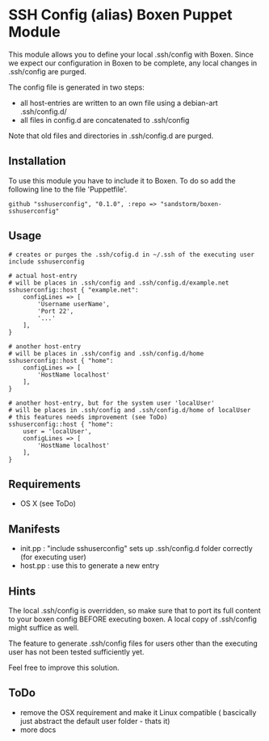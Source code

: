 SSH Config (alias) Boxen Puppet Module
============================
This module allows you to define your local .ssh/config with Boxen.
Since we expect our configuration in Boxen to be complete,
	any local changes in .ssh/config are purged.

The config file is generated in two steps:
* all host-entries are written to an own file using a debian-art .ssh/config.d/<alias>
* all files in config.d are concatenated to .ssh/config

Note that old files and directories in .ssh/config.d are purged.

Installation
---------
To use this module you have to include it to Boxen.
To do so add the following line to the file 'Puppetfile'.
```puppet
github "sshuserconfig", "0.1.0", :repo => "sandstorm/boxen-sshuserconfig"
```

Usage
---------
```puppet
# creates or purges the .ssh/cofig.d in ~/.ssh of the executing user
include sshuserconfig

# actual host-entry
# will be places in .ssh/config and .ssh/config.d/example.net
sshuserconfig::host { "example.net":
	configLines => [
		'Username userName',
		'Port 22',
		'...'
	],
}

# another host-entry
# will be places in .ssh/config and .ssh/config.d/home
sshuserconfig::host { "home":
	configLines => [
		'HostName localhost'
	],
}

# another host-entry, but for the system user 'localUser'
# will be places in .ssh/config and .ssh/config.d/home of localUser
# this features needs improvement (see ToDo)
sshuserconfig::host { "home":
	user = 'localUser',
	configLines => [
		'HostName localhost'
	],
}
```

Requirements
------------

* OS X (see ToDo) 

Manifests
---------

* init.pp : "include sshuserconfig" sets up .ssh/config.d folder correctly (for executing user)
* host.pp : use this to generate a new entry

Hints
---------
The local .ssh/config is overridden,
	so make sure that to port its full content to your boxen config BEFORE executing boxen.
A local copy of .ssh/config might suffice as well.

The feature to generate .ssh/config files for users other than the executing user has not been tested sufficiently yet.

Feel free to improve this solution.

ToDo
---------
* remove the OSX requirement and make it Linux compatible ( bascically just abstract the default user folder - thats it)
* more docs

























